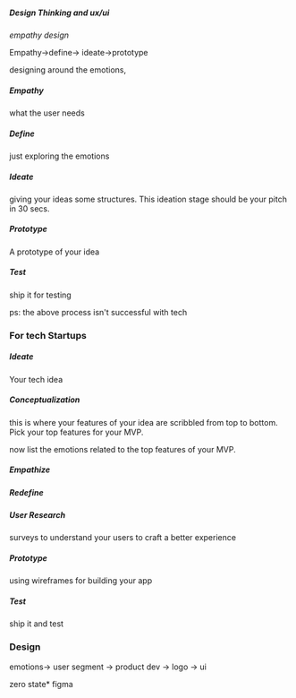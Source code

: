 ##### Design Thinking and ux/ui
*empathy design*

Empathy->define-> ideate->prototype


designing around the emotions, 

##### Empathy
what the user needs

##### Define
just exploring the emotions

##### Ideate
giving your ideas some structures.
This ideation stage should be your pitch in 30 secs.


##### Prototype
A prototype of your idea

##### Test
ship it for testing

ps: the above process isn't successful with tech


### For tech Startups

##### Ideate

Your tech idea


##### Conceptualization

this is where your features of your idea are scribbled from top to bottom. Pick your top features for your MVP.

now list the emotions related to the top features of your MVP.

##### Empathize


##### Redefine


##### User Research
surveys to understand your users to craft a better experience

##### Prototype

using wireframes for building your app

##### Test

ship it and test



### Design

emotions-> user segment -> product dev -> logo -> ui

zero state*
figma


